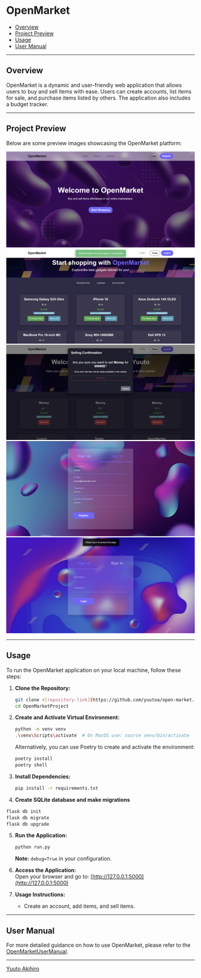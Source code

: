 # OpenMarket

- [Overview](#overview)
- [Project Preview](#project-preview)
- [Usage](#usage)
- [User Manual](#user-manual)

---

## Overview
OpenMarket is a dynamic and user-friendly web application that allows users to buy and sell items with ease. Users can create accounts, list items for sale, and purchase items listed by others. The application also includes a budget tracker.

---

## Project Preview
Below are some preview images showcasing the OpenMarket platform:

![Preview Image 1](preview/preview-image1.png)
![Preview Image 2](preview/preview-image2.png)
![Preview Image 3](preview/preview-image3.png)
![Preview Image 4](preview/preview-image4.png)
![Preview Image 5](preview/preview-image5.png)

---

## Usage
To run the OpenMarket application on your local machine, follow these steps:

1. **Clone the Repository:**  
   ```bash
   git clone <[repository-link](https://github.com/yuutoa/open-market.git)>
   cd OpenMarketProject
   ```

2. **Create and Activate Virtual Environment:**  
   ```bash
   python -m venv venv
   .\venv\Scripts\activate  # On MacOS use: source venv/bin/activate
   ```

   Alternatively, you can use Poetry to create and activate the environment:  
   ```bash
   poetry install
   poetry shell
   ```

3. **Install Dependencies:**  
   ```bash
   pip install -r requirements.txt
   ```
4. **Create SQLite database and make migrations**
```bash
flask db init
flask db migrate
flask db upgrade
```

5. **Run the Application:**  
   ```bash
   python run.py
   ```
   **Note:** `debug=True` in your configuration.

6. **Access the Application:**  
   Open your browser and go to: [http://127.0.0.1:5000](http://127.0.0.1:5000)

7. **Usage Instructions:**  
   - Create an account, add items, and sell items.

---

## User Manual
For more detailed guidance on how to use OpenMarket, please refer to the [OpenMarketUserManual](docs/OpenMarketUserManual).

---

[Yuuto Akihiro](https://github.com/yuutoa)

